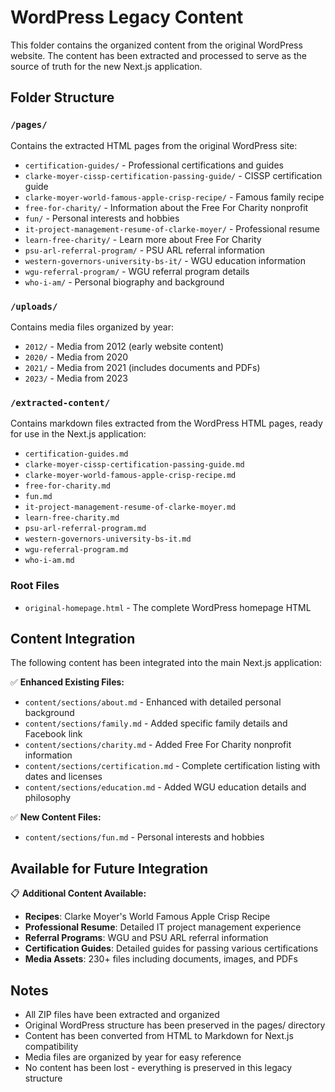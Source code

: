 # WordPress Legacy Content

This folder contains the organized content from the original WordPress website. The content has been extracted and processed to serve as the source of truth for the new Next.js application.

## Folder Structure

### `/pages/`
Contains the extracted HTML pages from the original WordPress site:
- `certification-guides/` - Professional certifications and guides
- `clarke-moyer-cissp-certification-passing-guide/` - CISSP certification guide
- `clarke-moyer-world-famous-apple-crisp-recipe/` - Famous family recipe
- `free-for-charity/` - Information about the Free For Charity nonprofit
- `fun/` - Personal interests and hobbies
- `it-project-management-resume-of-clarke-moyer/` - Professional resume
- `learn-free-charity/` - Learn more about Free For Charity
- `psu-arl-referral-program/` - PSU ARL referral information
- `western-governors-university-bs-it/` - WGU education information
- `wgu-referral-program/` - WGU referral program details
- `who-i-am/` - Personal biography and background

### `/uploads/`
Contains media files organized by year:
- `2012/` - Media from 2012 (early website content)
- `2020/` - Media from 2020
- `2021/` - Media from 2021 (includes documents and PDFs)
- `2023/` - Media from 2023

### `/extracted-content/`
Contains markdown files extracted from the WordPress HTML pages, ready for use in the Next.js application:
- `certification-guides.md`
- `clarke-moyer-cissp-certification-passing-guide.md`
- `clarke-moyer-world-famous-apple-crisp-recipe.md`
- `free-for-charity.md`
- `fun.md`
- `it-project-management-resume-of-clarke-moyer.md`
- `learn-free-charity.md`
- `psu-arl-referral-program.md`
- `western-governors-university-bs-it.md`
- `wgu-referral-program.md`
- `who-i-am.md`

### Root Files
- `original-homepage.html` - The complete WordPress homepage HTML

## Content Integration

The following content has been integrated into the main Next.js application:

✅ **Enhanced Existing Files:**
- `content/sections/about.md` - Enhanced with detailed personal background
- `content/sections/family.md` - Added specific family details and Facebook link
- `content/sections/charity.md` - Added Free For Charity nonprofit information
- `content/sections/certification.md` - Complete certification listing with dates and licenses
- `content/sections/education.md` - Added WGU education details and philosophy

✅ **New Content Files:**
- `content/sections/fun.md` - Personal interests and hobbies

## Available for Future Integration

📋 **Additional Content Available:**
- **Recipes**: Clarke Moyer's World Famous Apple Crisp Recipe
- **Professional Resume**: Detailed IT project management experience
- **Referral Programs**: WGU and PSU ARL referral information
- **Certification Guides**: Detailed guides for passing various certifications
- **Media Assets**: 230+ files including documents, images, and PDFs

## Notes

- All ZIP files have been extracted and organized
- Original WordPress structure has been preserved in the pages/ directory
- Content has been converted from HTML to Markdown for Next.js compatibility
- Media files are organized by year for easy reference
- No content has been lost - everything is preserved in this legacy structure